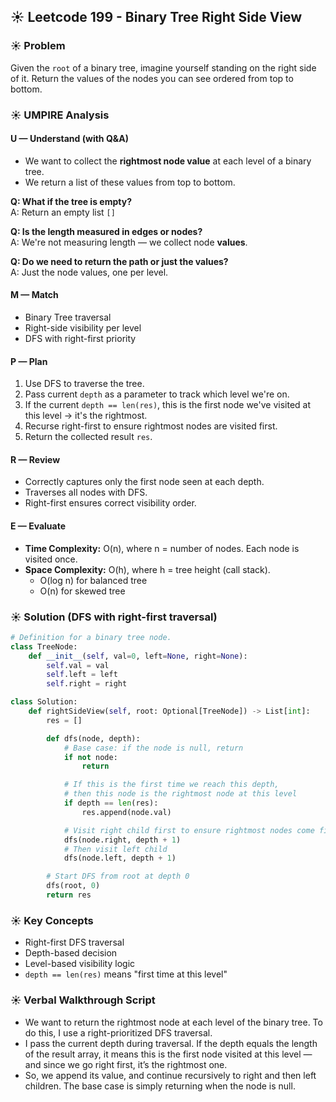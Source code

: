 ## ☀️ Leetcode 199 - Binary Tree Right Side View

### ☀️ Problem
Given the `root` of a binary tree, imagine yourself standing on the right side of it. Return the values of the nodes you can see ordered from top to bottom.

### ☀️ UMPIRE Analysis

#### U — Understand (with Q&A)
- We want to collect the **rightmost node value** at each level of a binary tree.
- We return a list of these values from top to bottom.

**Q: What if the tree is empty?**  
A: Return an empty list `[]`

**Q: Is the length measured in edges or nodes?**  
A: We're not measuring length — we collect node **values**.

**Q: Do we need to return the path or just the values?**  
A: Just the node values, one per level.

#### M — Match
- Binary Tree traversal
- Right-side visibility per level
- DFS with right-first priority

#### P — Plan
1. Use DFS to traverse the tree.
2. Pass current `depth` as a parameter to track which level we're on.
3. If the current `depth == len(res)`, this is the first node we've visited at this level → it's the rightmost.
4. Recurse right-first to ensure rightmost nodes are visited first.
5. Return the collected result `res`.

#### R — Review
- Correctly captures only the first node seen at each depth.
- Traverses all nodes with DFS.
- Right-first ensures correct visibility order.

#### E — Evaluate
- **Time Complexity:** O(n), where n = number of nodes. Each node is visited once.
- **Space Complexity:** O(h), where h = tree height (call stack).
  - O(log n) for balanced tree
  - O(n) for skewed tree

### ☀️ Solution (DFS with right-first traversal)

```python
# Definition for a binary tree node.
class TreeNode:
    def __init__(self, val=0, left=None, right=None):
        self.val = val
        self.left = left
        self.right = right

class Solution:
    def rightSideView(self, root: Optional[TreeNode]) -> List[int]:
        res = []

        def dfs(node, depth):
            # Base case: if the node is null, return
            if not node:
                return

            # If this is the first time we reach this depth,
            # then this node is the rightmost node at this level
            if depth == len(res):
                res.append(node.val)

            # Visit right child first to ensure rightmost nodes come first
            dfs(node.right, depth + 1)
            # Then visit left child
            dfs(node.left, depth + 1)

        # Start DFS from root at depth 0
        dfs(root, 0)
        return res
```

### ☀️ Key Concepts
- Right-first DFS traversal
- Depth-based decision
- Level-based visibility logic
- `depth == len(res)` means "first time at this level"


### ☀️ Verbal Walkthrough Script
- We want to return the rightmost node at each level of the binary tree. To do this, I use a right-prioritized DFS traversal. 
- I pass the current depth during traversal. If the depth equals the length of the result array, it means this is the first node visited at this level — and since we go right first, it’s the rightmost one.
- So, we append its value, and continue recursively to right and then left children. The base case is simply returning when the node is null.
